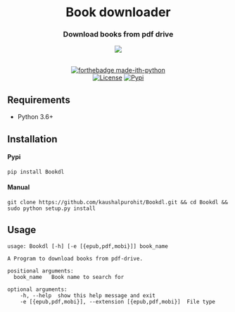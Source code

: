 <div align="center">
	<h1>Book downloader</h1>
	<h3>Download books from pdf drive</h3>
</div>

<div width="80%" height="auto" align="center">
    <img src=".github/Bookdl.gif">
</div>
<div align="center">
<br/>

[![forthebadge made-ith-python](http://ForTheBadge.com/images/badges/made-with-python.svg)](https://www.python.org/) <br>[![License](https://img.shields.io/badge/License-MIT-pink.svg?style=for-the-badge)](LICENSE) [![Pypi](https://img.shields.io/pypi/v/Bookdl?style=for-the-badge)](https://pypi.org/project/Bookdl/)

</div>

## Requirements

- Python 3.6+

## Installation

#### Pypi

```
pip install Bookdl
```

#### Manual

```
git clone https://github.com/kaushalpurohit/Bookdl.git && cd Bookdl && sudo python setup.py install
```

## Usage

```
usage: Bookdl [-h] [-e [{epub,pdf,mobi}]] book_name

A Program to download books from pdf-drive.

positional arguments:
  book_name   Book name to search for

optional arguments:
    -h, --help  show this help message and exit
    -e [{epub,pdf,mobi}], --extension [{epub,pdf,mobi}]  File type
```
